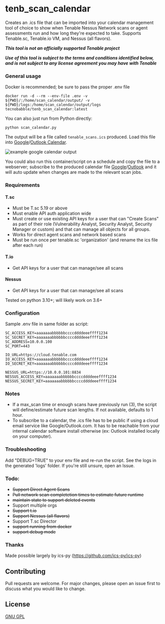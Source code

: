 # tenb_scan_calendar

Creates an .ics file that can be imported into your calendar management tool of choice to show when Tenable Nessus Network scans or agent assessments run and how long they're expected to take.  Supports Tenable.sc, Tenable.io VM, and Nessus (all flavors).

***This tool is not an officially supported Tenable project***

***Use of this tool is subject to the terms and conditions identified below, and is not subject to any license agreement you may have with Tenable***

### General usage
Docker is recommended; be sure to pass the proper .env file
```
docker run -d --rm --env-file .env -v ${PWD}/:/home/scan_calendar/output/ -v ${PWD}/logs:/home/scan_calendar/output/logs tecnobabble/tenb_scan_calendar:latest
```

You can also just run from Python directly:
```
python scan_calendar.py
```

The output will be a file called `tenable_scans.ics` produced.  Load this file into [Google](https://support.google.com/calendar/answer/37118)/[Outlook Calendar](https://support.microsoft.com/en-us/office/import-calendars-into-outlook-8e8364e1-400e-4c0f-a573-fe76b5a2d379).  

![example google calendar output](https://res.cloudinary.com/salted-security/image/upload/v1668117471/Github/tenb_google_calendar_visual.png)

You could also run this container/script on a schedule and copy the file to a webserver; subscribe to the produced calendar file [Google](https://support.google.com/calendar/answer/37100)/[Outlook](https://support.microsoft.com/en-us/office/import-or-subscribe-to-a-calendar-in-outlook-com-cff1429c-5af6-41ec-a5b4-74f2c278e98c) and it will auto update when changes are made to the relevant scan jobs.

### Requirements
#### T.sc
* Must be T.sc 5.19 or above
* Must enable API auth application wide
* Must create or use existing API keys for a user that can "Create Scans" as part of their role (Vulnerability Analyst, Security Analyst, Security Manager or custom) and that can manage all objects for all groups.
* Works for direct agent scans and network based scans
* Must be run once per tenable.sc 'organization' (and rename the ics file after each run)

#### T.io
* Get API keys for a user that can manage/see all scans

#### Nessus
* Get API keys for a user that can manage/see all scans

Tested on python 3.10+; will likely work on 3.6+

### Configuration
Sample .env file in same folder as script:

```
SC_ACCESS_KEY=aaaaaaabbbbbbccccddddeeeffff1234  
SC_SECRET_KEY=aaaaaaabbbbbbccccddddeeeffff1234   
SC_ADDRESS=10.0.0.100  
SC_PORT=443  

IO_URL=https://cloud.tenable.com
IO_ACCESS_KEY=aaaaaaabbbbbbccccddddeeeffff1234
IO_SECRET_KEY=aaaaaaabbbbbbccccddddeeeffff1234

NESSUS_URL=https://10.0.0.101:8834
NESSUS_ACCESS_KEY=aaaaaaabbbbbbccccddddeeeffff1234
NESSUS_SECRET_KEY=aaaaaaabbbbbbccccddddeeeffff1234
```

### Notes
* If a max_scan time or enough scans have previously run (3), the script will define/estimate future scan lengths.  If not available, defaults to 1 hour.
* To subscribe to a calendar, the .ics file has to be public if using a cloud email service like Google/Outlook.com.  It has to be reachable from your internal calendar software install otherwise (ex: Outlook installed locally on your computer).

### Troubleshooting
Add "DEBUG=TRUE" to your env file and re-run the script. See the logs in the generated 'logs' folder. If you're still unsure, open an Issue.

### Todo:
* ~~Support Direct Agent Scans~~
* ~~Pull network scan completetion times to estimate future runtime~~
* ~~maintain state to support deleted events~~
* Support multiple orgs
* ~~Support t.io~~
* ~~Support Nessus (all flavors)~~  
* Support T.sc Director
* ~~support running from docker~~
* ~~support debug mode~~

### Thanks
Made possible largely by ics-py (https://github.com/ics-py/ics-py)

## Contributing
Pull requests are welcome. For major changes, please open an issue first to discuss what you would like to change.

## License
[GNU GPL](https://choosealicense.com/licenses/gpl-3.0/)
